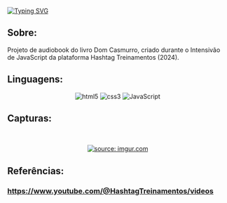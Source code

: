 [![Typing SVG](https://readme-typing-svg.demolab.com?font=Fira+Code&size=24&pause=1000&center=true&random=false&width=435&lines=PROJETO+DE+AUDIOBOOK)](https://git.io/typing-svg)
## 

## Sobre:
   Projeto de audiobook do livro Dom Casmurro, criado durante o Intensivão de JavaScript da plataforma Hashtag Treinamentos (2024).
## 
## Linguagens:
<p align="center">
 
  <img src="https://img.shields.io/badge/HTML5-E34F26?style=for-the-badge&logo=html5&logoColor=white" alt="html5">
  <img src="https://img.shields.io/badge/CSS3-1572B6?style=for-the-badge&logo=css3&logoColor=white" alt="css3">
  <img src="https://img.shields.io/badge/JavaScript-F7DF1E?style=for-the-badge&logo=javascript&logoColor=black" alt="JavaScript">
</p>

## 
## Capturas:

<br>

<p align="center">
  <a href="https://imgur.com/qxItnw1"><img src="https://i.imgur.com/qxItnw1.jpg" title="source: imgur.com" /></a>
</p>

## 
## Referências:
### https://www.youtube.com/@HashtagTreinamentos/videos

 

